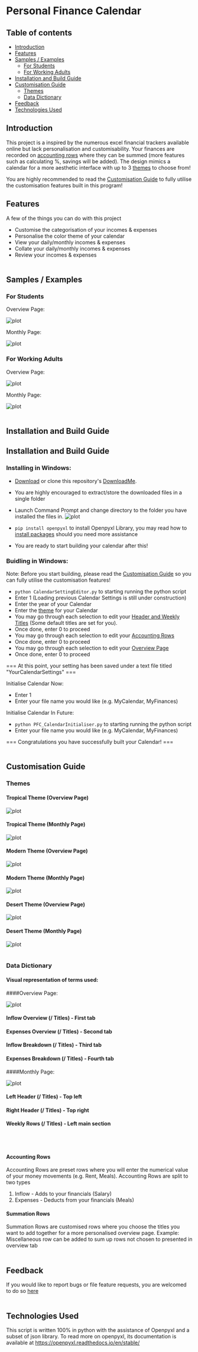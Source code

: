 # Personal Finance Calendar


## Table of contents
- [Introduction](#introduction)
- [Features](#features)
- [Samples / Examples](#samples-/-examples)
    - [For Students](#for-students)
    - [For Working Adults](#for-working-adults)
- [Installation and Build Guide](#installation-and-build-guide)
- [Customisation Guide](#customisation-guide)
    - [Themes](#themes)
    - [Data Dictionary](#data-dictionary) 
- [Feedback](#feedback)
- [Technologies Used](#technologies-used)



## Introduction

This project is a inspired by the numerous excel financial trackers available online but lack personalisation and customisability.
Your finances are recorded on [accounting rows](https://github.com/LimJiaEarn/PersonalFinanceTracker/blob/main/README.md#accounting-rows) where they can be
summed (more features such as calculating %, savings will be added). The design mimics a calendar for a more aesthetic interface with up to 3 [themes](https://github.com/LimJiaEarn/PersonalFinanceTracker/blob/main/README.md#themes) to choose from!

You are highly recommended to read the [Customisation Guide](#customisation-guide) to fully utilise the customisation features built in this program!



## Features

A few of the things you can do with this project

* Customise the categorisation of your incomes & expenses 
* Personalise the color theme of your calendar
* View your daily/monthly incomes & expenses 
* Collate your daily/monthly incomes & expenses 
* Review your incomes & expenses 
<br /><br />
## Samples / Examples


### For Students



Overview Page:

![plot](https://github.com/LimJiaEarn/PersonalFinanceTracker/blob/main/README_docs/Student%20Sample%20Overview.PNG)


Monthly Page:

![plot](https://github.com/LimJiaEarn/PersonalFinanceTracker/blob/main/README_docs/Student%20Sample%20Monthly.PNG)




### For Working Adults


Overview Page:

![plot](https://github.com/LimJiaEarn/PersonalFinanceTracker/blob/main/README_docs/Working%20Adult%20Sample%20Overview.PNG)


Monthly Page:

![plot](https://github.com/LimJiaEarn/PersonalFinanceTracker/blob/main/README_docs/Working%20Adult%20Sample%20Monthly.PNG)
<br /><br />
## Installation and Build Guide



## Installation and Build Guide 

### Installing in Windows:

* [Download](https://download-directory.github.io/?url=https%3A%2F%2Fgithub.com%2FLimJiaEarn%2FPersonalFinanceCalendar%2Ftree%2Fmain%2FDownloadMe) or clone this repository's [DownloadMe](https://github.com/LimJiaEarn/PersonalFinanceCalendar/tree/main/DownloadMe). 
* You are highly encouraged to extract/store the downloaded files in a single folder
* Launch Command Prompt and change directory to the folder you have installed the files in. 
![plot](https://github.com/LimJiaEarn/PersonalFinanceCalendar/blob/main/README_docs/InstallBuildGuidePic1.PNG)

* `pip install openpyxl` to install Openpyxl Library, you may read how to [install packages](https://packaging.python.org/en/latest/tutorials/installing-packages/) should you need more assistance
* You are ready to start building your calendar after this!


### Buidling in Windows:

Note: Before you start building, please read the [Customisation Guide](#customisation-guide) so you can fully utilise the customisation features!

* `python CalendarSettingEditor.py` to starting running the python script
* Enter 1 (Loading previous Calendar Settings is still under construction)
* Enter the year of your Calendar
* Enter the [theme](#themes) for your Calendar
* You may go through each selection to edit your [Header and Weekly Titles](#data-dictionary) (Some default titles are set for you).
* Once done, enter 0 to proceed
* You may go through each selection to edit your [Accounting Rows](#accounting-rows)
* Once done, enter 0 to proceed
* You may go through each selection to edit your [Overview Page](#overview-page)
* Once done, enter 0 to proceed

=== At this point, your setting has been saved under a text file titled "YourCalendarSettings" ===

Initialise Calendar Now:
* Enter 1
* Enter your file name you would like (e.g. MyCalendar, MyFinances)

Initialise Calendar In Future:
* `python PFC_CalendarInitialiser.py` to starting running the python script
* Enter your file name you would like (e.g. MyCalendar, MyFinances)

=== Congratulations you have successfully built your Calendar! ===
<br /><br />
## Customisation Guide 



### Themes

#### Tropical Theme (Overview Page)
![plot](https://github.com/LimJiaEarn/PersonalFinanceCalendar/blob/main/README_docs/Overview%20Theme%20Tropical.PNG)

#### Tropical Theme (Monthly Page)
![plot](https://github.com/LimJiaEarn/PersonalFinanceCalendar/blob/main/README_docs/Monthly%20Theme%20Tropical.PNG)


#### Modern Theme (Overview Page)
![plot](https://github.com/LimJiaEarn/PersonalFinanceCalendar/blob/main/README_docs/Overview%20Theme%20Modern.PNG)

#### Modern Theme (Monthly Page)
![plot](https://github.com/LimJiaEarn/PersonalFinanceCalendar/blob/main/README_docs/Monthly%20Theme%20Modern.PNG)


#### Desert Theme (Overview Page)
![plot](https://github.com/LimJiaEarn/PersonalFinanceCalendar/blob/main/README_docs/Overview%20Theme%20Desert.PNG)

#### Desert Theme (Monthly Page)
![plot](https://github.com/LimJiaEarn/PersonalFinanceCalendar/blob/main/README_docs/Monthly%20Theme%20Desert.PNG)
<br /><br />
### Data Dictionary 



#### Visual representation of terms used:



####Overview Page:

![plot](https://github.com/LimJiaEarn/PersonalFinanceTracker/blob/main/README_docs/Annotated%20Overview%20Page.PNG)

#### Inflow Overview (/ Titles) - First tab

#### Expenses Overview (/ Titles) - Second tab

#### Inflow Breakdown (/ Titles) - Third tab

#### Expenses Breakdown (/ Titles) - Fourth tab


####Monthly Page:

![plot](https://github.com/LimJiaEarn/PersonalFinanceTracker/blob/main/README_docs/Annotated%20Monthly%20Page.PNG)


#### Left Header (/ Titles) -  Top left 

#### Right Header  (/ Titles) - Top right

#### Weekly Rows (/ Titles) - Left main section
<br /><br />
#### Accounting Rows
Accounting Rows are preset rows where you will enter the numerical value of your money movements (e.g. Rent, Meals).
Accounting Rows are split to two types
1) Inflow - Adds to your financials (Salary)
2) Expenses - Deducts from your financials (Meals)


#### Summation Rows
Summation Rows are customised rows where you choose the titles you want to add together for a more personalised overview page.
Example: Miscellaneous row can be added to sum up rows not chosen to presented in overview tab
<br /><br />
## Feedback
If you would like to report bugs or file feature requests, you are welcomed to do so [here](https://github.com/LimJiaEarn/PersonalFinanceCalendar/issues/new)
<br /><br />
## Technologies Used
This script is written 100% in python with the assistance of Openpyxl and a subset of json library.
To read more on openpyxl, its documentation is available at https://openpyxl.readthedocs.io/en/stable/


